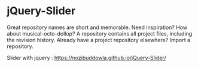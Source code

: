 # jQuery-Slider
Great repository names are short and memorable. Need inspiration? How about musical-octo-dollop? A repository contains all project files, including the revision history. Already have a project repository elsewhere? Import a repository.


Slider with jquery : https://nozibuddowla.github.io/jQuery-Slider/
